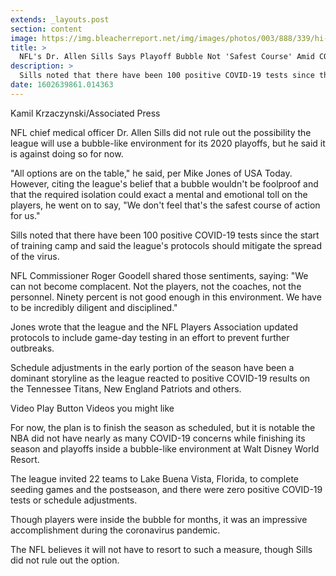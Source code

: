 ```yaml
--- 
extends: _layouts.post 
section: content 
image: https://img.bleacherreport.net/img/images/photos/003/888/339/hi-res-731a208084fd3085bfce3bdc4ba1d54e_crop_exact.jpg?w=1200&h=1200&q=75 
title: > 
  NFL's Dr. Allen Sills Says Playoff Bubble Not 'Safest Course' Amid COVID-19 
description: > 
  Sills noted that there have been 100 positive COVID-19 tests since the start of training camp and said the league's protocols should mitigate the spread of the virus.Schedule adjustments in the early portion of the season have been a dominant storyline as the league reacted to positive COVID-19 results on the Tennessee Titans, New England Patriots and others.The league invited 22 teams to Lake Buena Vista, Florida, to complete seeding games and the postseason, and there were zero positive COVID-19 tests or schedule adjustments.Though players were inside the bubble for months, it was an impressive accomplishment during the coronavirus pandemic.The NFL believes it will not have to resort to such a measure, though Sills did not rule out the option. 
date: 1602639861.014363 
--- 
```

Kamil Krzaczynski/Associated Press

NFL chief medical officer Dr. Allen Sills did not rule out the possibility the league will use a bubble-like environment for its 2020 playoffs, but he said it is against doing so for now.

"All options are on the table," he said, per Mike Jones of USA Today. However, citing the league's belief that a bubble wouldn't be foolproof and that the required isolation could exact a mental and emotional toll on the players, he went on to say, "We don't feel that's the safest course of action for us."

Sills noted that there have been 100 positive COVID-19 tests since the start of training camp and said the league's protocols should mitigate the spread of the virus.

NFL Commissioner Roger Goodell shared those sentiments, saying: "We can not become complacent. Not the players, not the coaches, not the personnel. Ninety percent is not good enough in this environment. We have to be incredibly diligent and disciplined."

Jones wrote that the league and the NFL Players Association updated protocols to include game-day testing in an effort to prevent further outbreaks.

Schedule adjustments in the early portion of the season have been a dominant storyline as the league reacted to positive COVID-19 results on the Tennessee Titans, New England Patriots and others.

Video Play Button Videos you might like

For now, the plan is to finish the season as scheduled, but it is notable the NBA did not have nearly as many COVID-19 concerns while finishing its season and playoffs inside a bubble-like environment at Walt Disney World Resort.

The league invited 22 teams to Lake Buena Vista, Florida, to complete seeding games and the postseason, and there were zero positive COVID-19 tests or schedule adjustments.

Though players were inside the bubble for months, it was an impressive accomplishment during the coronavirus pandemic.

The NFL believes it will not have to resort to such a measure, though Sills did not rule out the option.